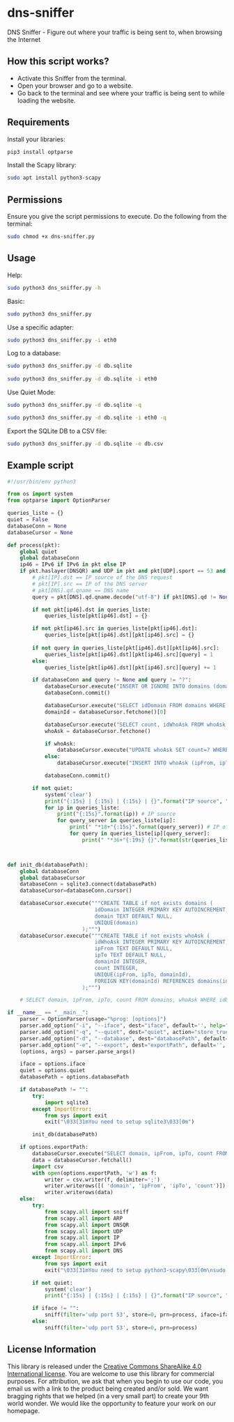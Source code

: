 # dns-sniffer
DNS Sniffer - Figure out where your traffic is being sent to, when browsing the Internet

## How this script works?
- Activate this Sniffer from the terminal.
- Open your browser and go to a website.
- Go back to the terminal and see where your traffic is being sent to while loading the website.

## Requirements

Install your libraries:
```python
pip3 install optparse
```

Install the Scapy library:
```bash
sudo apt install python3-scapy
```

## Permissions

Ensure you give the script permissions to execute. Do the following from the terminal:

```bash
sudo chmod +x dns-sniffer.py
```

## Usage

Help:
```bash
sudo python3 dns_sniffer.py -h
```

Basic:
```bash
sudo python3 dns_sniffer.py
```

Use a specific adapter:
```bash
sudo python3 dns_sniffer.py -i eth0
```

Log to a database:
```bash
sudo python3 dns_sniffer.py -d db.sqlite
	
sudo python3 dns_sniffer.py -d db.sqlite -i eth0
```

Use Quiet Mode:
```bash
sudo python3 dns_sniffer.py -d db.sqlite -q

sudo python3 dns_sniffer.py -d db.sqlite -i eth0 -q
```

Export the SQLite DB to a CSV file:
```bash
sudo python3 dns_sniffer.py -d db.sqlite -e db.csv
```

## Example script

```python
#!/usr/bin/env python3

from os import system
from optparse import OptionParser

queries_liste = {}
quiet = False
databaseConn = None
databaseCursor = None

def process(pkt):
	global quiet
	global databaseConn
	ip46 = IPv6 if IPv6 in pkt else IP
	if pkt.haslayer(DNSQR) and UDP in pkt and pkt[UDP].sport == 53 and ip46 in pkt:
		# pkt[IP].dst == IP source of the DNS request
		# pkt[IP].src == IP of the DNS server
		# pkt[DNS].qd.qname == DNS name
		query = pkt[DNS].qd.qname.decode("utf-8") if pkt[DNS].qd != None else "?"

		if not pkt[ip46].dst in queries_liste:
			queries_liste[pkt[ip46].dst] = {}

		if not pkt[ip46].src in queries_liste[pkt[ip46].dst]:
			queries_liste[pkt[ip46].dst][pkt[ip46].src] = {}
		
		if not query in queries_liste[pkt[ip46].dst][pkt[ip46].src]:
			queries_liste[pkt[ip46].dst][pkt[ip46].src][query] = 1
		else:
			queries_liste[pkt[ip46].dst][pkt[ip46].src][query] += 1

		if databaseConn and query != None and query != "?":
			databaseCursor.execute("INSERT OR IGNORE INTO domains (domain) VALUES (?);", (query,))
			databaseConn.commit()

			databaseCursor.execute("SELECT idDomain FROM domains WHERE domain=?;", (query,))
			domainId = databaseCursor.fetchone()[0]

			databaseCursor.execute("SELECT count, idWhoAsk FROM whoAsk WHERE ipFrom=? AND ipTo=? AND domainId=?;", (pkt[ip46].src, pkt[ip46].dst, domainId))
			whoAsk = databaseCursor.fetchone()

			if whoAsk:
				databaseCursor.execute("UPDATE whoAsk SET count=? WHERE idWhoAsk=?",(whoAsk[0]+1 if whoAsk[0] else 2, whoAsk[1]))
			else:
				databaseCursor.execute("INSERT INTO whoAsk (ipFrom, ipTo, domainId, count) VALUES (?,?,?,1);", (pkt[ip46].src, pkt[ip46].dst, domainId))

			databaseConn.commit()

		if not quiet:
			system('clear')
			print("{:15s} | {:15s} | {:15s} | {}".format("IP source", "DNS server", "Count DNS request", "Query"))
			for ip in queries_liste:
				print("{:15s}".format(ip)) # IP source
				for query_server in queries_liste[ip]:
					print(" "*18+"{:15s}".format(query_server)) # IP of DNS server
					for query in queries_liste[ip][query_server]:
						print(" "*36+"{:19s} {}".format(str(queries_liste[ip][query_server][query]),query)) # Count DNS request | DNS



def init_db(databasePath):
	global databaseConn
	global databaseCursor
	databaseConn = sqlite3.connect(databasePath)
	databaseCursor=databaseConn.cursor()

	databaseCursor.execute("""CREATE TABLE if not exists domains (
							idDomain INTEGER PRIMARY KEY AUTOINCREMENT,
							domain TEXT DEFAULT NULL,
							UNIQUE(domain)
						);""")
	databaseCursor.execute("""CREATE TABLE if not exists whoAsk (
							idWhoAsk INTEGER PRIMARY KEY AUTOINCREMENT,
							ipFrom TEXT DEFAULT NULL,
							ipTo TEXT DEFAULT NULL,
							domainId INTEGER,
							count INTEGER,
							UNIQUE(ipFrom, ipTo, domainId),
							FOREIGN KEY(domainId) REFERENCES domains(id)
						);""")

	# SELECT domain, ipFrom, ipTo, count FROM domains, whoAsk WHERE idDomain = domainId ORDER BY count DESC;

if __name__ == "__main__":
	parser = OptionParser(usage="%prog: [options]")
	parser.add_option("-i", "--iface", dest="iface", default='', help="Interface. Ex: enp0s7")
	parser.add_option("-q", "--quiet", dest="quiet", action="store_true", help="Quiet")
	parser.add_option("-d", "--database", dest="databasePath", default='', help="Path to sqlite database for loggin. Ex: db.sqlite")
	parser.add_option("-e", "--export", dest="exportPath", default='', help="Export sqlite database to CSV. Ex: db.csv")
	(options, args) = parser.parse_args()

	iface = options.iface
	quiet = options.quiet
	databasePath = options.databasePath

	if databasePath != "":
		try:
			import sqlite3
		except ImportError:
			from sys import exit
			exit("\033[31mYou need to setup sqlite3\033[0m")

		init_db(databasePath)

	if options.exportPath:
		databaseCursor.execute("SELECT domain, ipFrom, ipTo, count FROM domains, whoAsk WHERE idDomain = domainId ORDER BY count DESC;")
		data = databaseCursor.fetchall()
		import csv
		with open(options.exportPath, 'w') as f:
		    writer = csv.writer(f, delimiter=';')
		    writer.writerows([( 'domain', 'ipFrom', 'ipTo', 'count')])
		    writer.writerows(data)
	else:
		try:
			from scapy.all import sniff
			from scapy.all import ARP
			from scapy.all import DNSQR
			from scapy.all import UDP
			from scapy.all import IP
			from scapy.all import IPv6
			from scapy.all import DNS
		except ImportError:
			from sys import exit
			exit("\033[31mYou need to setup python3-scapy\033[0m\nsudo apt install python3-scapy")

		if not quiet:
			system('clear')
			print("{:15s} | {:15s} | {:15s} | {}".format("IP source", "DNS server", "Count DNS request", "Query"))

		if iface != "":
			sniff(filter='udp port 53', store=0, prn=process, iface=iface)
		else:
			sniff(filter='udp port 53', store=0, prn=process)

```

## License Information

This library is released under the [Creative Commons ShareAlike 4.0 International license](https://creativecommons.org/licenses/by-sa/4.0/). You are welcome to use this library for commercial purposes. For attribution, we ask that when you begin to use our code, you email us with a link to the product being created and/or sold. We want bragging rights that we helped (in a very small part) to create your 9th world wonder. We would like the opportunity to feature your work on our homepage.
